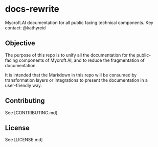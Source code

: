 # docs-rewrite
Mycroft.AI documentation for all public facing technical components. Key contact: @kathyreid

## Objective
The purpose of this repo is to unify all the documentation for the public-facing components of Mycroft.AI, and to reduce the fragmentation of documentation. 

It is intended that the Markdown in this repo will be consumed by transformation layers or integrations to present the documentation in a user-friendly way. 

## Contributing
See [CONTRIBUTING.md]

## License
See [LICENSE.md]
